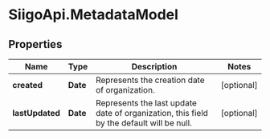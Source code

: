 # SiigoApi.MetadataModel

## Properties

Name | Type | Description | Notes
------------ | ------------- | ------------- | -------------
**created** | **Date** | Represents the creation date of organization. | [optional] 
**lastUpdated** | **Date** | Represents the last update date of organization, this field by the default will be null. | [optional] 


